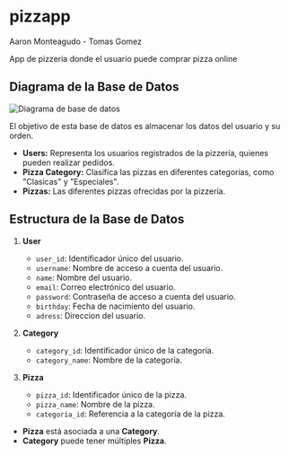 # pizzapp

Aaron Monteagudo - Tomas Gomez

App de pizzeria donde el usuario puede comprar pizza online

## Diagrama de la Base de Datos

![Diagrama de base de datos](https://github.com/tomtotomas/pizzapp/blob/main/Diagrama.jpg)

El objetivo de esta base de datos es almacenar los datos del usuario y su orden.

- **Users:** Representa los usuarios registrados de la pizzería, quienes pueden realizar pedidos.
- **Pizza Category:** Clasifica las pizzas en diferentes categorías, como "Clasicas" y "Especiales".
- **Pizzas:** Las diferentes pizzas ofrecidas por la pizzería.

## Estructura de la Base de Datos

1. **User**
   - `user_id`: Identificador único del usuario.
   - `username`: Nombre de acceso a cuenta del usuario.
   - `name`: Nombre del usuario.
   - `email`: Correo electrónico del usuario.
   - `password`: Contraseña de acceso a cuenta del usuario.
   - `birthday`: Fecha de nacimiento del usuario.
   - `adress`: Direccion del usuario.

2. **Category**
   - `category_id`: Identificador único de la categoría.
   - `category_name`: Nombre de la categoría.

3. **Pizza**
   - `pizza_id`: Identificador único de la pizza.
   - `pizza_name`: Nombre de la pizza.
   - `categoria_id`: Referencia a la categoría de la pizza.

- **Pizza** está asociada a una **Category**.
- **Category** puede tener múltiples **Pizza**.

